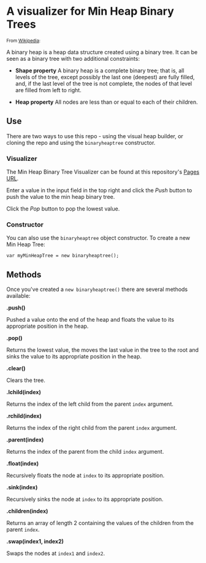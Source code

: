 # A visualizer for Min Heap Binary Trees

<small>From [Wikipedia](https://en.wikipedia.org/wiki/Binary_heap):</small>

A binary heap is a heap data structure created using a binary tree. It can be seen as a binary tree with two additional constraints:

* **Shape property**
A binary heap is a complete binary tree; that is, all levels of the tree, except possibly the last one (deepest) are fully filled, and, if the last level of the tree is not complete, the nodes of that level are filled from left to right.

* **Heap property**
All nodes are less than or equal to each of their children.

## Use

There are two ways to use this repo - using the visual heap builder, or cloning the repo and using the `binaryheaptree` constructor.

### Visualizer
The Min Heap Binary Tree Visualizer can be found at this repository's [Pages URL](http://brettdewoody.github.io/binary-heap-visualizer/).

Enter a value in the input field in the top right and click the _Push_ button to push the value to the min heap binary tree.

Click the _Pop_ button to pop the lowest value.

### Constructor
You can also use the `binaryheaptree` object constructor. To create a new Min Heap Tree:

    var myMinHeapTree = new binaryheaptree();

## Methods

Once you've created a `new binaryheaptree()` there are several methods available:

**.push()**

Pushed a value onto the end of the heap and floats the value to its appropriate position in the heap.

**.pop()**

Returns the lowest value, the moves the last value in the tree to the root and sinks the value to its appropriate position in the heap.

**.clear()**

Clears the tree.

**.lchild(index)**

Returns the index of the left child from the parent `index` argument.

**.rchild(index)**

Returns the index of the right child from the parent `index` argument.

**.parent(index)**

Returns the index of the parent from the child `index` argument.

**.float(index)**

Recursively floats the node at `index` to its appropriate position.

**.sink(index)**

Recursively sinks the node at `index` to its appropriate position.

**.children(index)**

Returns an array of length 2 containing the values of the children from the parent `index`.

**.swap(index1, index2)**

Swaps the nodes at `index1` and `index2`.
